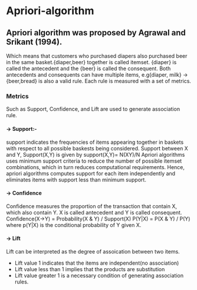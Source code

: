 # Apriori-algorithm
## Apriori algorithm was proposed by Agrawal and Srikant (1994).
Which means that customers who purchased diapers also purchased beer in the same basket.{diaper,beer} together is called itemset.
{diaper} is called the antecedent and the {beer} is called the consequent.
Both antecedents and consequents can have multiple items, e.g{diaper, milk} -> {beer,bread} is also a valid rule. Each rule is measured with a set of metrics.
### Metrics 
Such as Support, Confidence, and Lift are used to generate association rule.
#### -> Support:-
support indicates the frequencies of items appearing together in baskets with respect to all possible baskests being considered.
Support between X and Y, Support(X,Y) is given by
                support(X,Y)= N(XY)/N
Apriori algorithms uses minimum support criteria to reduce the number of possible itemset combinations, which in turn reduces computational requirements.
Hence, apriori algorithms computes support for each item independently and eliminates items with support less than minimum support.
#### -> Confidence 
Confidence measures the proportion of the transaction that contain X, which also contain Y. X is called antecedent and Y is called consequent.
                Confidence(X→Y) = Probability(X & Y) / Support(X)
                P(Y|X) = P(X & Y) / P(Y)
                where p(Y|X) is the conditional probability of Y given X.
#### -> Lift
Lift can be interpreted as the degree of assoication between two items. 
* Lift value 1 indicates that the items are independent(no association)
* Lift value less than 1 implies that the products are substitution
* Lift value greater 1 is a necessary condition of generating association rules.

